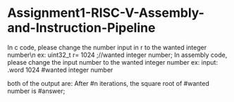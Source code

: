 # Assignment1-RISC-V-Assembly-and-Instruction-Pipeline
In c code, please change the number input in r to the wanted integer number\n
  ex: uint32_t r= 1024 ;//wanted integer number;
In assembly code, please change the input number to the wanted integer number
  ex: input: .word 1024 #wanted integer number

both of the output are: After #n iterations, the square root of #wanted number is #answer;
